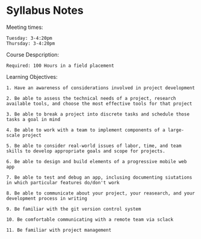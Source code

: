 # Syllabus Notes

Meeting times:
    
    Tuesday: 3-4:20pm
    Thursday: 3-4:20pm


Course Despcription:

    Required: 100 Hours in a field placement


Learning Objectives:

    1. Have an awareness of considerations involved in project development

    2. Be able to assess the technical needs of a project, research available tools, and choose the most effective tools for that project
    
    3. Be able to break a project into discrete tasks and schedule those tasks a goal in mind
    
    4. Be able to work with a team to implement components of a large-scale project
    
    5. Be able to consider real-world issues of labor, time, and team skills to develop appropriate goals and scope for projects.
    
    6. Be able to design and build elements of a progressive mobile web app
    
    7. Be able to test and debug an app, inclusing documenting siutations in which particular features do/don't work
    
    8. Be able to communicate about your project, your reasearch, and your development process in writing
    
    9. Be familiar with the git version control system
    
    10. Be comfortable communicating with a remote team via sclack
    
    11. Be familiar with project management